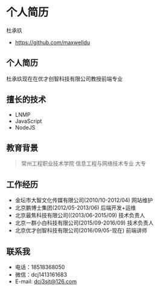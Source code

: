 # 个人简历

杜承玖

- https://github.com/maxwelldu

## 个人简历

杜承玖现在在优才创智科技有限公司教授前端专业

## 擅长的技术
- LNMP
- JavaScript
- NodeJS

## 教育背景

> 常州工程职业技术学院  信息工程与网络技术专业 大专 

## 工作经历

- 金坛市大智文化传媒有限公司(2010/10-2012/04) 网站维护
- 北京鹏博士集团(2012/05-2013/06) 后端开发+运维
- 北京最焦科技有限公司((2013/06-2015/09) 技术负责人
- 北京一群小白科技有限公司(2015/09-2016/09) 技术负责人
- 北京优才创智科技有限公司(2016/09/05-现在) 前端讲师

## 联系我

- 电话：18518368050
- 微信：dcj1413161683
- E-mail: dcj3sjt@126.com
